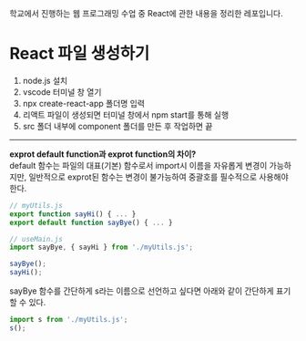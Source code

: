학교에서 진행하는 웹 프로그래밍 수업 중 React에 관한 내용을 정리한 레포입니다.

# React 파일 생성하기
1. node.js 설치
2. vscode 터미널 창 열기
3. npx create-react-app 폴더명 입력
4. 리액트 파일이 생성되면 터미널 창에서 npm start를 통해 실행
5. src 폴더 내부에 component 폴더를 만든 후 작업하면 끝

---

**exprot default function과 exprot function의 차이?**  <br />
default 함수는 파일의 대표(기본) 함수로서 import시 이름을 자유롭게 변경이 가능하지만, 일반적으로 exprot된 함수는 변경이 불가능하여 중괄호를 필수적으로 사용해야 한다.
```javascript
// myUtils.js
export function sayHi() { ... }
export default function sayBye() { ... }

// useMain.js
import sayBye, { sayHi } from './myUtils.js';

sayBye();
sayHi();
```
sayBye 함수를 간단하게 s라는 이름으로 선언하고 싶다면 아래와 같이 간단하게 표기할 수 있다.

```javascript
import s from './myUtils.js';
s();
```